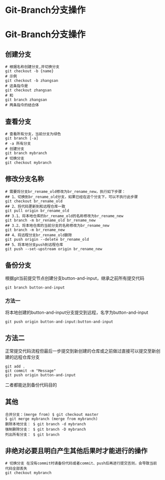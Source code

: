 # Git-Branch分支操作


# Git-Branch分支操作

## 创建分支

```shell
# 根据名称创建分支,并切换分支
git checkout -b {name}
# 示例
git checkout -b zhangsan
# 这条指令是 
git checkout zhangsan 
# 和 
git branch zhangsan 
# 两条指令的结合体
```

## 查看分支

```shell
# 查看所有分支，当前分支为绿色
git branch [-a]
# -a 所有分支
# 创建分支
git branch mybranch
# 切换分支
git checkout mybranch
```



## 修改分支名称

```shell
# 需要将分支br_rename_old修改为br_rename_new，执行如下步骤：
## 1、切换到br_rename_old分支，如果已经在这个分支下，可以不执行此步骤
git checkout br_rename_old
## 2、将代码更新到和远程仓库一致
git pull origin br_rename_old
## 3.1、将本地仓库的br_rename_old的名称修改为br_rename_new
git branch -m br_rename_old br_rename_new
## 3.2、将本地仓库的当前分支的名称修改为br_rename_new
git branch -m br_rename_new
## 4、将远程分支br_rename_old删除
git push origin --delete br_rename_old
## 5、将本地分支push到远程仓库
git push --set-upstream origin br_rename_new
```

## 备份分支

根据git当前提交节点创建分支button-and-input，继承之前所有提交代码

```shell
git branch button-and-input
```

### 方法一

将本地创建的button-and-input分支提交到远程，名字为button-and-input

```shell
git push origin button-and-input:button-and-input
```

## 方法二

正常提交代码流程但最后一步提交到新创建的仓库或之前做过直接可以提交至新创建的远程仓库分支

```shell
git add .
git commit -m "Message"
git push origin button-and-input
```

二者都能达到备份代码目的


## 其他

```shell
合并分支：(merge from) $ git checkout master
$ git merge mybranch (merge from mybranch)
删除本地分支： $ git branch -d mybranch
强制删除分支： $ git branch -D mybranch
列出所有分支： $ git branch
```

## 非绝对必要且明白产生其他后果时才能进行的操作

```shell
# 切换分支 在没有commit时请备份代码或者commit、push后再进行提交否则，会导致当前代码全部丢失
git checkout mybranch
```


